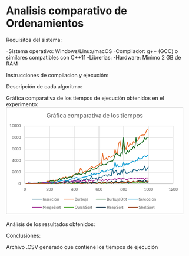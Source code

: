 # Analisis comparativo de Ordenamientos

Requisitos del sistema:

-Sistema operativo: Windows/Linux/macOS
-Compilador: g++ (GCC) o similares compatibles con C++11
-Librerias:
<iostream>
<chrono>
<algorithm>
-Hardware: Minimo 2 GB de RAM 

Instrucciones de compilacion y ejecución:


Descripción de cada algoritmo:

Gráfica comparativa de los tiempos de ejecución obtenidos en el experimento:
![Grafica comparativa](https://github.com/Royito06/AnalisisOrdenamientos/blob/main/AnalisisDeOrdenamientos/GraficaComparativaTiemposOrdenamientos.png?raw=true)


Análisis de los resultados obtenidos:

Conclusiones:


Archivo .CSV generado que contiene los tiempos de ejecución

